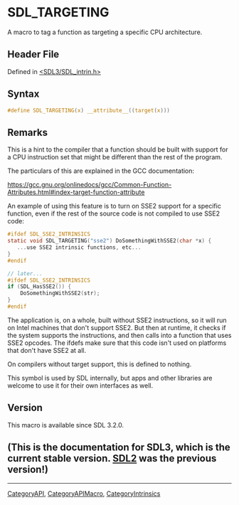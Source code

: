 # SDL_TARGETING

A macro to tag a function as targeting a specific CPU architecture.

## Header File

Defined in [<SDL3/SDL_intrin.h>](https://github.com/libsdl-org/SDL/blob/main/include/SDL3/SDL_intrin.h)

## Syntax

```c
#define SDL_TARGETING(x) __attribute__((target(x)))
```

## Remarks

This is a hint to the compiler that a function should be built with support
for a CPU instruction set that might be different than the rest of the
program.

The particulars of this are explained in the GCC documentation:

https://gcc.gnu.org/onlinedocs/gcc/Common-Function-Attributes.html#index-target-function-attribute

An example of using this feature is to turn on SSE2 support for a specific
function, even if the rest of the source code is not compiled to use SSE2
code:

```c
#ifdef SDL_SSE2_INTRINSICS
static void SDL_TARGETING("sse2") DoSomethingWithSSE2(char *x) {
   ...use SSE2 intrinsic functions, etc...
}
#endif

// later...
#ifdef SDL_SSE2_INTRINSICS
if (SDL_HasSSE2()) {
    DoSomethingWithSSE2(str);
}
#endif
```

The application is, on a whole, built without SSE2 instructions, so it will
run on Intel machines that don't support SSE2. But then at runtime, it
checks if the system supports the instructions, and then calls into a
function that uses SSE2 opcodes. The ifdefs make sure that this code isn't
used on platforms that don't have SSE2 at all.

On compilers without target support, this is defined to nothing.

This symbol is used by SDL internally, but apps and other libraries are
welcome to use it for their own interfaces as well.

## Version

This macro is available since SDL 3.2.0.

## (This is the documentation for SDL3, which is the current stable version. [SDL2](https://wiki.libsdl.org/SDL2/) was the previous version!)



----
[CategoryAPI](CategoryAPI), [CategoryAPIMacro](CategoryAPIMacro), [CategoryIntrinsics](CategoryIntrinsics)

